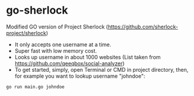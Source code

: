 # go-sherlock
Modified GO version of Project Sherlock (https://github.com/sherlock-project/sherlock)
- It only accepts one username at a time.
- Super fast with low memory cost.
- Looks up username in about 1000 websites (List taken from https://github.com/qeeqbox/social-analyzer)
- To get started, simply, open Terminal or CMD in project directory, then, for example you want to lookup username "johndoe":
```
go run main.go johndoe
```

